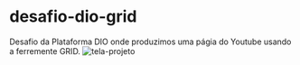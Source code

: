 # desafio-dio-grid
Desafio da Plataforma DIO onde produzimos uma págia do Youtube usando a ferremente GRID.
![tela-projeto](https://github.com/lucasbizachi/desafio-dio-grid/assets/101759223/693d3de4-0a3b-4b40-9bdd-c5eddbd9870d)
